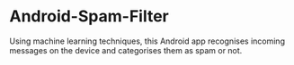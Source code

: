 # Android-Spam-Filter
Using machine learning techniques, this Android app recognises incoming messages on the device and categorises them as spam or not.

